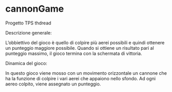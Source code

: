 # cannonGame
Progetto TPS thdread

Descrizione generale:

L’obbiettivo del gioco è quello di colpire più aerei possibili e quindi ottenere un punteggio
maggiore possibile. Quando si ottiene un risultato pari al punteggio massimo, il gioco
termina con la schermata di vittoria.

Dinamica del gioco:

In questo gioco viene mosso con un movimento orizzontale un cannone che ha la funzione
di colpire i vari aerei che appaiono nello sfondo. Ad ogni aereo colpito, viene assegnato un
punteggio.
